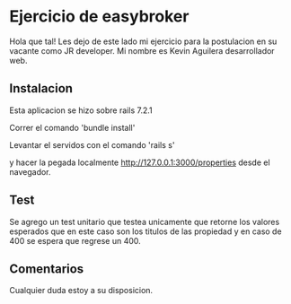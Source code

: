 # Ejercicio de easybroker

Hola que tal! Les dejo de este lado mi ejercicio para la postulacion en su vacante como JR developer.
Mi nombre es Kevin Aguilera desarrollador web.

## Instalacion
Esta aplicacion se hizo sobre rails 7.2.1

Correr el comando
'bundle install'

Levantar el servidos con el comando
'rails s'

y hacer la pegada localmente http://127.0.0.1:3000/properties desde el navegador.

## Test
Se agrego un test unitario que testea unicamente que retorne los valores esperados
que en este caso son los titulos de las propiedad y en caso de 400 se espera que regrese un 400.

## Comentarios
Cualquier duda estoy a su disposicion.